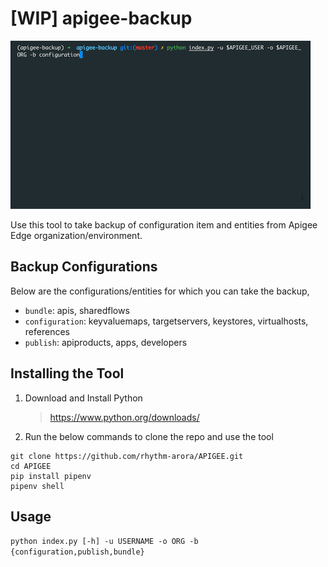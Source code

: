 # [WIP] apigee-backup
![](demo.gif)

Use this tool to take backup of configuration item and entities from Apigee Edge organization/environment.


## Backup Configurations

Below are the configurations/entities for which you can take the backup,

- `bundle`: apis, sharedflows
- `configuration`: keyvaluemaps, targetservers, keystores, virtualhosts, references
- `publish`: apiproducts, apps, developers

## Installing the Tool

1. Download and Install Python
    > <https://www.python.org/downloads/>

2. Run the below commands to clone the repo and use the tool
```
git clone https://github.com/rhythm-arora/APIGEE.git
cd APIGEE
pip install pipenv
pipenv shell
```

## Usage

`python index.py [-h] -u USERNAME -o ORG -b {configuration,publish,bundle}`

